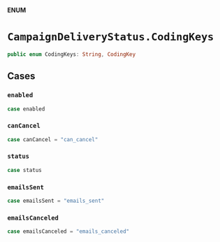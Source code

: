 **ENUM**

# `CampaignDeliveryStatus.CodingKeys`

```swift
public enum CodingKeys: String, CodingKey
```

## Cases
### `enabled`

```swift
case enabled
```

### `canCancel`

```swift
case canCancel = "can_cancel"
```

### `status`

```swift
case status
```

### `emailsSent`

```swift
case emailsSent = "emails_sent"
```

### `emailsCanceled`

```swift
case emailsCanceled = "emails_canceled"
```
